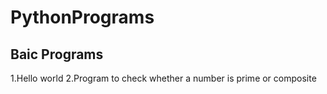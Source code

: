 # PythonPrograms
## Baic Programs
1.Hello world
2.Program to check whether a number is prime or composite
